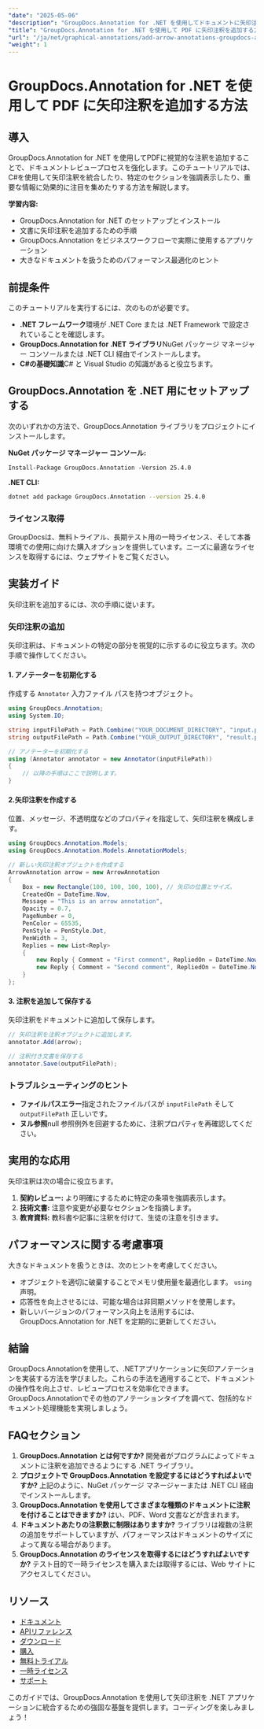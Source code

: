 ```yaml
---
"date": "2025-05-06"
"description": "GroupDocs.Annotation for .NET を使用してドキュメントに矢印注釈を追加する方法を学びます。このガイドでは、コード例とともに手順を詳しく説明します。"
"title": "GroupDocs.Annotation for .NET を使用して PDF に矢印注釈を追加する方法"
"url": "/ja/net/graphical-annotations/add-arrow-annotations-groupdocs-annotation-dotnet/"
"weight": 1
---
```


# GroupDocs.Annotation for .NET を使用して PDF に矢印注釈を追加する方法

## 導入
GroupDocs.Annotation for .NET を使用してPDFに視覚的な注釈を追加することで、ドキュメントレビュープロセスを強化します。このチュートリアルでは、C#を使用して矢印注釈を統合したり、特定のセクションを強調表示したり、重要な情報に効果的に注目を集めたりする方法を解説します。 

**学習内容:**
- GroupDocs.Annotation for .NET のセットアップとインストール
- 文書に矢印注釈を追加するための手順
- GroupDocs.Annotation をビジネスワークフローで実際に使用するアプリケーション
- 大きなドキュメントを扱うためのパフォーマンス最適化のヒント

## 前提条件
このチュートリアルを実行するには、次のものが必要です。
- **.NET フレームワーク**環境が .NET Core または .NET Framework で設定されていることを確認します。
- **GroupDocs.Annotation for .NET ライブラリ**NuGet パッケージ マネージャー コンソールまたは .NET CLI 経由でインストールします。
- **C#の基礎知識**C# と Visual Studio の知識があると役立ちます。

## GroupDocs.Annotation を .NET 用にセットアップする
次のいずれかの方法で、GroupDocs.Annotation ライブラリをプロジェクトにインストールします。

**NuGet パッケージ マネージャー コンソール:**
```shell
Install-Package GroupDocs.Annotation -Version 25.4.0
```

**.NET CLI:**
```bash
dotnet add package GroupDocs.Annotation --version 25.4.0
```

### ライセンス取得
GroupDocsは、無料トライアル、長期テスト用の一時ライセンス、そして本番環境での使用に向けた購入オプションを提供しています。ニーズに最適なライセンスを取得するには、ウェブサイトをご覧ください。

## 実装ガイド
矢印注釈を追加するには、次の手順に従います。

### 矢印注釈の追加
矢印注釈は、ドキュメントの特定の部分を視覚的に示するのに役立ちます。次の手順で操作してください。

#### 1. アノテーターを初期化する
作成する `Annotator` 入力ファイル パスを持つオブジェクト。
```csharp
using GroupDocs.Annotation;
using System.IO;

string inputFilePath = Path.Combine("YOUR_DOCUMENT_DIRECTORY", "input.pdf");
string outputFilePath = Path.Combine("YOUR_OUTPUT_DIRECTORY", "result.pdf");

// アノテーターを初期化する
using (Annotator annotator = new Annotator(inputFilePath))
{
    // 以降の手順はここで説明します。
}
```

#### 2.矢印注釈を作成する
位置、メッセージ、不透明度などのプロパティを指定して、矢印注釈を構成します。
```csharp
using GroupDocs.Annotation.Models;
using GroupDocs.Annotation.Models.AnnotationModels;

// 新しい矢印注釈オブジェクトを作成する
ArrowAnnotation arrow = new ArrowAnnotation
{
    Box = new Rectangle(100, 100, 100, 100), // 矢印の位置とサイズ。
    CreatedOn = DateTime.Now,
    Message = "This is an arrow annotation",
    Opacity = 0.7,
    PageNumber = 0, 
    PenColor = 65535,
    PenStyle = PenStyle.Dot,
    PenWidth = 3,
    Replies = new List<Reply>
    {
        new Reply { Comment = "First comment", RepliedOn = DateTime.Now },
        new Reply { Comment = "Second comment", RepliedOn = DateTime.Now }
    }
};
```

#### 3. 注釈を追加して保存する
矢印注釈をドキュメントに追加して保存します。
```csharp
// 矢印注釈を注釈オブジェクトに追加します。
annotator.Add(arrow);

// 注釈付き文書を保存する
annotator.Save(outputFilePath);
```

### トラブルシューティングのヒント
- **ファイルパスエラー**指定されたファイルパスが `inputFilePath` そして `outputFilePath` 正しいです。
- **ヌル参照**null 参照例外を回避するために、注釈プロパティを再確認してください。

## 実用的な応用
矢印注釈は次の場合に役立ちます。
1. **契約レビュー:** より明確にするために特定の条項を強調表示します。
2. **技術文書:** 注意や変更が必要なセクションを指摘します。
3. **教育資料:** 教科書や記事に注釈を付けて、生徒の注意を引きます。

## パフォーマンスに関する考慮事項
大きなドキュメントを扱うときは、次のヒントを考慮してください。
- オブジェクトを適切に破棄することでメモリ使用量を最適化します。 `using` 声明。
- 応答性を向上させるには、可能な場合は非同期メソッドを使用します。
- 新しいバージョンのパフォーマンス向上を活用するには、GroupDocs.Annotation for .NET を定期的に更新してください。

## 結論
GroupDocs.Annotationを使用して、.NETアプリケーションに矢印アノテーションを実装する方法を学びました。これらの手法を適用することで、ドキュメントの操作性を向上させ、レビュープロセスを効率化できます。GroupDocs.Annotationでその他のアノテーションタイプを調べて、包括的なドキュメント処理機能を実現しましょう。

## FAQセクション
1. **GroupDocs.Annotation とは何ですか?**
   開発者がプログラムによってドキュメントに注釈を追加できるようにする .NET ライブラリ。
2. **プロジェクトで GroupDocs.Annotation を設定するにはどうすればよいですか?**
   上記のように、NuGet パッケージ マネージャーまたは .NET CLI 経由でインストールします。
3. **GroupDocs.Annotation を使用してさまざまな種類のドキュメントに注釈を付けることはできますか?**
   はい、PDF、Word 文書などが含まれます。
4. **ドキュメントあたりの注釈数に制限はありますか?**
   ライブラリは複数の注釈の追加をサポートしていますが、パフォーマンスはドキュメントのサイズによって異なる場合があります。
5. **GroupDocs.Annotation のライセンスを取得するにはどうすればよいですか?**
   テスト目的で一時ライセンスを購入または取得するには、Web サイトにアクセスしてください。

## リソース
- [ドキュメント](https://docs.groupdocs.com/annotation/net/)
- [APIリファレンス](https://reference.groupdocs.com/annotation/net/)
- [ダウンロード](https://releases.groupdocs.com/annotation/net/)
- [購入](https://purchase.groupdocs.com/buy)
- [無料トライアル](https://releases.groupdocs.com/annotation/net/)
- [一時ライセンス](https://purchase.groupdocs.com/temporary-license/)
- [サポート](https://forum.groupdocs.com/c/annotation/) 

このガイドでは、GroupDocs.Annotation を使用して矢印注釈を .NET アプリケーションに統合するための強固な基盤を提供します。コーディングを楽しみましょう！